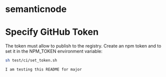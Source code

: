 # semanticnode

# Specify GitHub Token
The token must allow to publish to the registry.
Create an npm token and to set it in the NPM_TOKEN environment variable:

```bash 
sh test/ci/set_token.sh
```
``I am testing this README for major``
